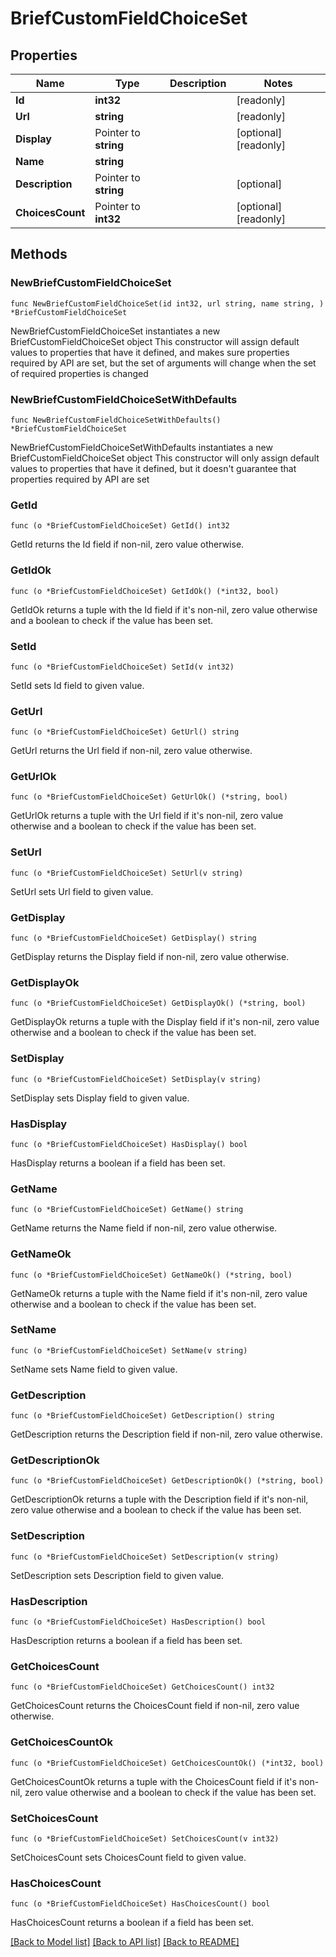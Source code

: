 # BriefCustomFieldChoiceSet

## Properties

Name | Type | Description | Notes
------------ | ------------- | ------------- | -------------
**Id** | **int32** |  | [readonly] 
**Url** | **string** |  | [readonly] 
**Display** | Pointer to **string** |  | [optional] [readonly] 
**Name** | **string** |  | 
**Description** | Pointer to **string** |  | [optional] 
**ChoicesCount** | Pointer to **int32** |  | [optional] [readonly] 

## Methods

### NewBriefCustomFieldChoiceSet

`func NewBriefCustomFieldChoiceSet(id int32, url string, name string, ) *BriefCustomFieldChoiceSet`

NewBriefCustomFieldChoiceSet instantiates a new BriefCustomFieldChoiceSet object
This constructor will assign default values to properties that have it defined,
and makes sure properties required by API are set, but the set of arguments
will change when the set of required properties is changed

### NewBriefCustomFieldChoiceSetWithDefaults

`func NewBriefCustomFieldChoiceSetWithDefaults() *BriefCustomFieldChoiceSet`

NewBriefCustomFieldChoiceSetWithDefaults instantiates a new BriefCustomFieldChoiceSet object
This constructor will only assign default values to properties that have it defined,
but it doesn't guarantee that properties required by API are set

### GetId

`func (o *BriefCustomFieldChoiceSet) GetId() int32`

GetId returns the Id field if non-nil, zero value otherwise.

### GetIdOk

`func (o *BriefCustomFieldChoiceSet) GetIdOk() (*int32, bool)`

GetIdOk returns a tuple with the Id field if it's non-nil, zero value otherwise
and a boolean to check if the value has been set.

### SetId

`func (o *BriefCustomFieldChoiceSet) SetId(v int32)`

SetId sets Id field to given value.


### GetUrl

`func (o *BriefCustomFieldChoiceSet) GetUrl() string`

GetUrl returns the Url field if non-nil, zero value otherwise.

### GetUrlOk

`func (o *BriefCustomFieldChoiceSet) GetUrlOk() (*string, bool)`

GetUrlOk returns a tuple with the Url field if it's non-nil, zero value otherwise
and a boolean to check if the value has been set.

### SetUrl

`func (o *BriefCustomFieldChoiceSet) SetUrl(v string)`

SetUrl sets Url field to given value.


### GetDisplay

`func (o *BriefCustomFieldChoiceSet) GetDisplay() string`

GetDisplay returns the Display field if non-nil, zero value otherwise.

### GetDisplayOk

`func (o *BriefCustomFieldChoiceSet) GetDisplayOk() (*string, bool)`

GetDisplayOk returns a tuple with the Display field if it's non-nil, zero value otherwise
and a boolean to check if the value has been set.

### SetDisplay

`func (o *BriefCustomFieldChoiceSet) SetDisplay(v string)`

SetDisplay sets Display field to given value.

### HasDisplay

`func (o *BriefCustomFieldChoiceSet) HasDisplay() bool`

HasDisplay returns a boolean if a field has been set.

### GetName

`func (o *BriefCustomFieldChoiceSet) GetName() string`

GetName returns the Name field if non-nil, zero value otherwise.

### GetNameOk

`func (o *BriefCustomFieldChoiceSet) GetNameOk() (*string, bool)`

GetNameOk returns a tuple with the Name field if it's non-nil, zero value otherwise
and a boolean to check if the value has been set.

### SetName

`func (o *BriefCustomFieldChoiceSet) SetName(v string)`

SetName sets Name field to given value.


### GetDescription

`func (o *BriefCustomFieldChoiceSet) GetDescription() string`

GetDescription returns the Description field if non-nil, zero value otherwise.

### GetDescriptionOk

`func (o *BriefCustomFieldChoiceSet) GetDescriptionOk() (*string, bool)`

GetDescriptionOk returns a tuple with the Description field if it's non-nil, zero value otherwise
and a boolean to check if the value has been set.

### SetDescription

`func (o *BriefCustomFieldChoiceSet) SetDescription(v string)`

SetDescription sets Description field to given value.

### HasDescription

`func (o *BriefCustomFieldChoiceSet) HasDescription() bool`

HasDescription returns a boolean if a field has been set.

### GetChoicesCount

`func (o *BriefCustomFieldChoiceSet) GetChoicesCount() int32`

GetChoicesCount returns the ChoicesCount field if non-nil, zero value otherwise.

### GetChoicesCountOk

`func (o *BriefCustomFieldChoiceSet) GetChoicesCountOk() (*int32, bool)`

GetChoicesCountOk returns a tuple with the ChoicesCount field if it's non-nil, zero value otherwise
and a boolean to check if the value has been set.

### SetChoicesCount

`func (o *BriefCustomFieldChoiceSet) SetChoicesCount(v int32)`

SetChoicesCount sets ChoicesCount field to given value.

### HasChoicesCount

`func (o *BriefCustomFieldChoiceSet) HasChoicesCount() bool`

HasChoicesCount returns a boolean if a field has been set.


[[Back to Model list]](../README.md#documentation-for-models) [[Back to API list]](../README.md#documentation-for-api-endpoints) [[Back to README]](../README.md)


